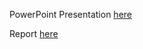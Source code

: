 PowerPoint Presentation [here](https://github.com/JAMPS657/Personal_Projects/blob/main/Research/Microbial%20Ecology/Plastic_eating_microbes.pdf)

Report [here](https://github.com/JAMPS657/Personal_Projects/blob/main/Research/Microbial%20Ecology/Research_Paper_Microbial_Biodegradation_of_Plastics_in_the_Marine_Environment.pdf)
